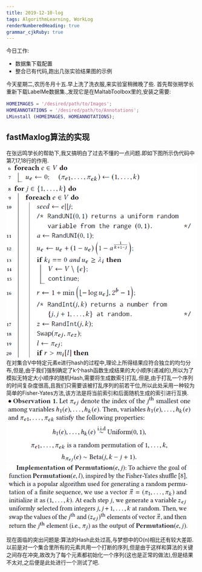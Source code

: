 ```yaml
---
title: 2019-12-10-log 
tags: AlgorithmLearning, WorkLog
renderNumberedHeading: true
grammar_cjkRuby: true
---
```

今日工作:
* 数据集下载配置
* 整合已有代码,跑出几张实验结果图的示例

今天星期二,农历冬月十五.早上洗了洗衣服,来实验室稍微晚了些.
首先帮张朔学长重新下载LabelMe数据集.,发现它是在MaltabToolbox里的,安装之需要:
```matlab
HOMEIMAGES = '/desired/path/to/Images';
HOMEANNOTATIONS = '/desired/path/to/Annotations';
LMinstall (HOMEIMAGES, HOMEANNOTATIONS);
```

## fastMaxlog算法的实现
在张远鸣学长的帮助下,我又搞明白了过去不懂的一点问题.即如下图所示伪代码中第7,17,18行的作用.
![enter description here](https://raw.githubusercontent.com/liangzid/LittleBook/master/小书匠/1575981366825.png)
在对集合V中特定元素e进行hash的过程中,理论上所得结果应符合独立的均匀分布,但是,由于我们强制确定了k个hash函数生成结果的大小顺序(递减的),所以为了模拟无特定大小顺序的随机Hash,需要将生成数索引打乱.但是,由于打乱一个序列的时间复杂度很高,且我们只需要该被打乱序列的前若干位,所以此处采用一种较为简单的Fisher-Yates方法,该方法是将当前索引和后面随机生成的索引进行互换.
![enter description here](https://raw.githubusercontent.com/liangzid/LittleBook/master/小书匠/1575982301794.png)
![enter description here](https://raw.githubusercontent.com/liangzid/LittleBook/master/小书匠/1575982310290.png)
现在面临的突出问题是:算法的Hash此处过高,与梦想中的O(n)相比还有较大差距.以前是对一个集合里所有的元素共用一个打断的序列,但是由于这样和算法的关键之间存在冲突,故改为了每个元素都初始化一个序列(这也是正常的做法),但是结果不太对,之后便是此处进行一个测试了吧.
